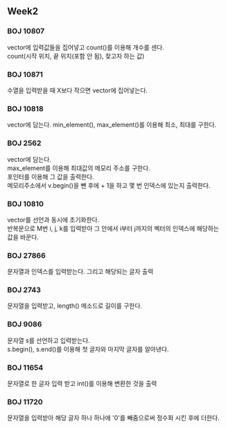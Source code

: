 ## Week2  

### BOJ 10807
vector에 입력값들을 집어넣고 count()를 이용해 개수를 센다.  
count(시작 위치, 끝 위치(포함 안 됨), 찾고자 하는 값)  

### BOJ 10871  
수열을 입력받을 때 X보다 작으면 vector에 집어넣는다.  

### BOJ 10818  
vector에 담는다.
min_element(), max_element()를 이용해 최소, 최대를 구한다.

### BOJ 2562  
vector에 담는다.  
max_element를 이용해 최대값의 메모리 주소를 구한다.  
포인터를 이용해 그 값을 출력한다.  
메모리주소에서 v.begin()을 뺀 후에 + 1을 하고 몇 번 인덱스에 있는지 출력한다.  

### BOJ 10810
vector를 선언과 동시에 초기화한다.  
반복문으로 M번 i, j, k를 입력받아 그 안에서 i부터 j까지의 벡터의 인덱스에 해당하는 값을 바꾼다.  

### BOJ 27866  
문자열과 인덱스를 입력받는다. 그리고 해당되는 글자 출력  

### BOJ 2743  
문자열을 입력받고, length() 메소드로 길이를 구한다.  

### BOJ 9086  
문자열 s를 선언하고 입력받는다.  
s.begin(), s.end()를 이용해 첫 글자와 마지막 글자를 알아낸다.  

### BOJ 11654  
문자열로 한 글자 입력 받고 int()를 이용해 변환한 것을 출력  

### BOJ 11720  
문자열을 입력받아 해당 글자 하나 하나에 '0'를 빼줌으로써 정수화 시킨 후에 더한다.  

